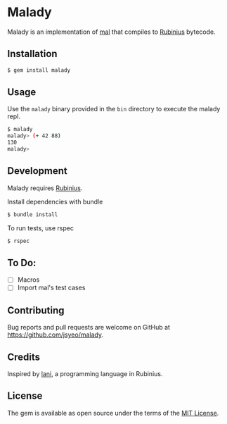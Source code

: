 # Malady

Malady is an implementation of [mal](https://github.com/kanaka/mal) that compiles to [Rubinius](http://rubinius.com) bytecode.

## Installation

```bash
$ gem install malady
```

## Usage

Use the `malady` binary provided in the `bin` directory to execute the malady repl.

```bash
$ malady
malady> (+ 42 88)
130
malady>
```

## Development

Malady requires [Rubinius](http://rubinius.com).

Install dependencies with bundle

```bash
$ bundle install
```

To run tests, use rspec

```bash
$ rspec
```

## To Do:

- [ ] Macros
- [ ] Import mal's test cases

## Contributing

Bug reports and pull requests are welcome on GitHub at https://github.com/jsyeo/malady.


## Credits

Inspired by [lani](https://github.com/queenfrankie/lani), a programming language in Rubinius.

## License

The gem is available as open source under the terms of the [MIT License](http://opensource.org/licenses/MIT).

